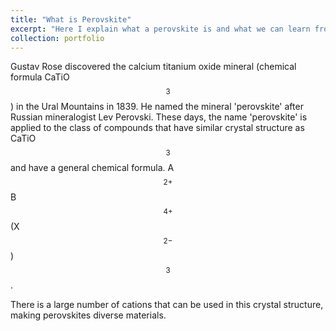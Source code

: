 ```yaml
---
title: "What is Perovskite"
excerpt: "Here I explain what a perovskite is and what we can learn from studying these materials. <br/><img src='/images/500x300.png'>"
collection: portfolio
---
```


Gustav Rose discovered the calcium titanium oxide mineral (chemical formula CaTiO$$_3$$) in the Ural Mountains in 1839. He named the mineral 'perovskite' after Russian mineralogist Lev Perovski. These days, the name 'perovskite' is applied to the class of compounds that have similar crystal structure as CaTiO$$_3$$ and have a general chemical formula. A$$^{2+}$$B$$^{4+}$$(X$$^{2-}$$)$$_3$$.

There is a large number of cations that can be used in this crystal structure, making perovskites diverse materials.